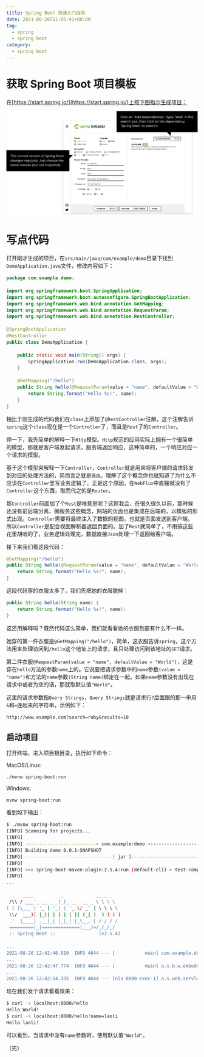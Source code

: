 ```yaml
---
title: Spring Boot 快速入门指南
date: 2021-08-26T11:05:41+08:00
tag:
  - spring
  - spring boot
category:
  - spring boot
---
```


# 获取 Spring Boot 项目模板

在[https://start.spring.io/](https://start.spring.io/)上按下图指示生成项目：

![quick](./images/quick-img-1-12bfde9c5c280b1940d85dee3d81772d.png)

# 写点代码

打开刚才生成的项目，在`src/main/java/com/example/demo`目录下找到`DemoApplication.java`文件，修改内容如下：

```java
package com.example.demo;

import org.springframework.boot.SpringApplication;
import org.springframework.boot.autoconfigure.SpringBootApplication;
import org.springframework.web.bind.annotation.GetMapping;
import org.springframework.web.bind.annotation.RequestParam;
import org.springframework.web.bind.annotation.RestController;

@SpringBootApplication
@RestController
public class DemoApplication {

    public static void main(String[] args) {
        SpringApplication.run(DemoApplication.class, args);
    }

    @GetMapping("/hello")
    public String hello(@RequestParam(value = "name", defaultValue = "World") String name) {
        return String.format("Hello %s!", name);
    }
}
```

相比于刚生成的代码我们在`class`上添加了`@RestController`注解，这个注解告诉`spring`这个`class`现在是一个`Controller`了，而且是`Rest`了的`Controller`。

停一下，我先简单的解释一下`Http`模型。`Http`规范的应用实际上拥有一个很简单的模型，那就是客户端发起请求，服务端返回响应，这种简单的，一个响应对应一个请求的模型。

基于这个模型来解释一下`Controller`，`Controller`就是用来将客户端的请求转发到对应的处理方法的，简而言之就是`路由`。理解了这个概念你也就知道了为什么不应该在`Controller`里写业务逻辑了。正是这个原因，在`WebFlux`中直接就没有了`Controller`这个东西，取而代之的是`Router`。

那`Controller`前面加了个`Rest`是啥意思呢？这题我会，在很久很久以前，那时候还没有前后端分离、微服务这些概念，网站的页面也是集成在后端的，以模板的形式出现。`Controller`需要将最终注入了数据的视图，也就是页面发送到客户端，所以`Controller`是配合视图解析器返回页面的。加了`Rest`就简单了，不用搞这些花里胡哨的了，业务逻辑处理完，数据直接`Json`处理一下返回给客户端。

接下来我们看这段代码：

```java
@GetMapping("/hello")
public String hello(@RequestParam(value = "name", defaultValue = "World") String name) {
    return String.format("Hello %s!", name);
}
```

这段代码穿的衣服太多了，我们先把她的衣服脱掉：

```java
public String hello(String name) {
    return String.format("Hello %s!", name);
}
```

这还用解释吗？既然代码这么简单，我们就看看她的衣服到底有什么不一样。

她穿的第一件衣服是`@GetMapping("/hello")`，简单，这衣服告诉`spring`，这个方法用来处理访问到`/hello`这个地址上的请求，且只处理访问到该地址的`GET`请求。

第二件衣服`@RequestParam(value = "name", defaultValue = "World")`，这是穿在`hello`方法的参数`name`上的。它说要把请求参数中的`name`参数`(value = "name")`和方法的`name`参数`(String name)`绑定在一起。如果`name`参数没有出现在请求中或者为空的话，那就取默认值`"World"`。

这里的请求参数指`Query Strings`，`Query Strings`就是请求行`?`后面跟的那一串用`&`和`=`连起来的字符串，示例如下：

```
http://www.example.com?search=ruby&results=10
```

## 启动项目

打开终端，进入项目根目录，执行如下命令：

MacOS/Linux:

```
./mvnw spring-boot:run
```

Windows:

```
mvnw spring-boot:run
```

看到如下输出：

```bash
$ ./mvnw spring-boot:run
[INFO] Scanning for projects...
[INFO]
[INFO] --------------------------< com.example:demo >--------------------------
[INFO] Building demo 0.0.1-SNAPSHOT
[INFO] --------------------------------[ jar ]---------------------------------
[INFO]
[INFO] >>> spring-boot-maven-plugin:2.5.4:run (default-cli) > test-compile @ demo >>>
[INFO]
...

  .   ____          _            __ _ _
 /\\ / ___'_ __ _ _(_)_ __  __ _ \ \ \ \
( ( )\___ | '_ | '_| | '_ \/ _` | \ \ \ \
 \\/  ___)| |_)| | | | | || (_| |  ) ) ) )
  '  |____| .__|_| |_|_| |_\__, | / / / /
 =========|_|==============|___/=/_/_/_/
 :: Spring Boot ::                (v2.5.4)

...
2021-08-26 12:42:46.810  INFO 4644 --- [           main] com.example.demo.DemoApplication         : No active profile set, falling back to default profiles: default
...
2021-08-26 12:42:47.774  INFO 4644 --- [           main] o.s.b.w.embedded.tomcat.TomcatWebServer  : Tomcat started on port(s): 8080 (http) with context path ''
...
2021-08-26 12:42:54.335  INFO 4644 --- [nio-8080-exec-1] o.s.web.servlet.DispatcherServlet        : Completed initialization in 0 ms
```

现在我们发个请求看看效果：

```bash
$ curl -s localhost:8080/hello
Hello World!
$ curl -s localhost:8080/hello?name=laoli
Hello laoli!
```

可以看到，当请求中没有`name`参数时，使用默认值`"World"`。

（完）
